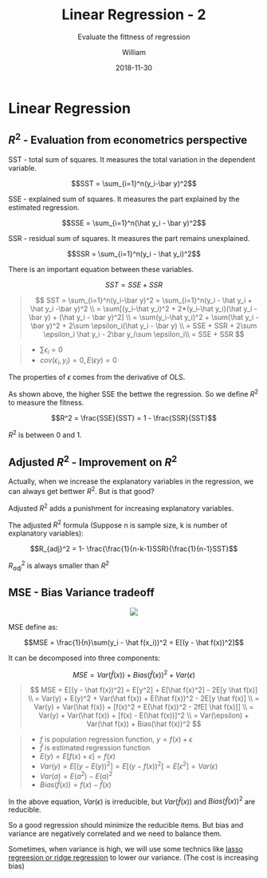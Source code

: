 ﻿---
layout:     post
title:      Linear Regression - 2
subtitle:   Evaluate the fittness of regression
date:       2018-11-30
author:     William
header-img: img/post-bg-regression.jpg
catalog: true
tags:
    - Regression
    - Math
---
<script type="text/x-mathjax-config">
  MathJax.Hub.Config({
    tex2jax: { 
      inlineMath: [['$','$'], ['\\(','\\)']],
      processEscapes: true
    }
  });
  </script>
<script type="text/javascript" async
  src="https://cdnjs.cloudflare.com/ajax/libs/mathjax/2.7.5/MathJax.js?config=TeX-MML-AM_CHTML">
</script>

# Linear Regression
## $R^2$ - Evaluation from econometrics perspective
SST - total sum of squares. It measures the total variation in the dependent variable.

$$SST = \sum_{i=1}^n(y_i-\bar y)^2$$

SSE - explained sum of squares. It measures the part explained by the estimated regression.

$$SSE = \sum_{i=1}^n(\hat y_i - \bar y)^2$$

SSR - residual sum of squares. It measures the part remains unexplained.

$$SSR = \sum_{i=1}^n(y_i - \hat y_i)^2$$

There is an important equation between these variables.

$$SST = SSE + SSR$$

> $$ SST =  \sum_{i=1}^n(y_i-\bar y)^2 = \sum_{i=1}^n(y_i - \hat y_i + \hat y_i -\bar y)^2 \\ 
= \sum[(y_i-\hat y_i)^2 + 2*(y_i-\hat y_i)(\hat y_i - \bar y) + (\hat y_i - \bar y)^2] \\ 
= \sum(y_i-\hat y_i)^2 + \sum(\hat y_i - \bar y)^2 + 2\sum \epsilon_i(\hat y_i - \bar y) \\
= SSE + SSR + 2\sum \epsilon_i \hat y_i - 2\bar y_i\sum \epsilon_i\\
= SSE + SSR 
$$

> - $\sum \epsilon_i = 0$
> - $cov(\epsilon_i,y_i) =0, E(\epsilon y) = 0$

The properties of $\epsilon$ comes from the derivative of OLS.

As shown above, the higher SSE the bettwe the regression. So we define $R^2$ to measure the fitness.

$$R^2 = \frac{SSE}{SST} = 1 - \frac{SSR}{SST}$$  

$R^2$ is between 0 and 1.

## Adjusted $R^2$ - Improvement on $R^2$
Actually, when we increase the explanatory variables in the regression, we can always get bettwer $R^2$. But is that good?

Adjusted $R^2$ adds a punishment for increasing explanatory variables.

The adjusted $R^2$ formula (Suppose n is sample size, k is number of explanatory variables):

$$R_{adj}^2 = 1- \frac{\frac{1}{n-k-1}SSR}{\frac{1}{n-1}SST}$$

$R_{adj}^2$ is always smaller than $R^2$


## MSE - Bias Variance tradeoff

<center><img src = 'http://ww1.sinaimg.cn/large/83d6b255ly1fxqgzqsgk7j20bk0b4jvc.jpg'/></center>

MSE define as:

$$MSE = \frac{1}{n}\sum(y_i - \hat f(x_i))^2 = E[(y - \hat f(x))^2]$$

It can be decomposed into three components:

$$ MSE = Var(\hat f(x)) + Bias(\hat f(x))^2 + Var(\epsilon)$$


> $$ MSE = E[(y - \hat f(x))^2] = E[y^2] + E[\hat f(x)^2] - 2E[y \hat f(x)] \\
  = Var(y) + E(y)^2 + Var(\hat f(x)) + E(\hat f(x))^2 - 2E[y \hat f(x)] \\
  = Var(y) + Var(\hat f(x)) + [f(x)^2 + E(\hat f(x))^2 - 2fE[ \hat f(x)]] \\
  = Var(y) + Var(\hat f(x)) + [f(x) - E(\hat f(x))]^2 \\
  = Var(\epsilon) + Var(\hat f(x)) + Bias(\hat f(x))^2
  $$
  
> - $f$ is population regression function, $y = f(x) + \epsilon$
> - $\hat f$ is estimated regression function
> - $E(y) = E[f(x) + \epsilon] = f(x)$
> - $Var(y) = E[(y-E(y))^2] = E[(y-f(x))^2] = E[\epsilon^2] = Var(\epsilon)$
> - $Var(a) = E(a^2) - E(a)^2$
> - $Bias(\hat f(x)) = f(x) - \hat f(x)$

In the above equation, $Var(\epsilon)$ is irreducible, but $Var(\hat f(x))$ and $Bias(\hat f(x))^2$ are reducible.

So a good regression should minimize the reducible items. But bias and variance are negatively correlated and we need to balance them.

Sometimes, when variance is high, we will use some technics like [lasso regreesion or ridge regression]() to lower our variance. (The cost is increasing bias)








